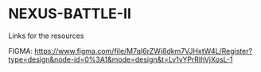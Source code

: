 # NEXUS-BATTLE-II

Links for the resources

FIGMA: https://www.figma.com/file/M7qI6rZWj8dkm7VJHxtW4L/Register?type=design&node-id=0%3A1&mode=design&t=Lv1vYPrRlhVjXosL-1
